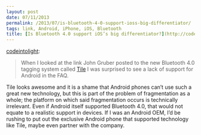 ```yaml
---
layout: post
date: 07/11/2013
permalink: /2013/07/is-bluetooth-4-0-support-ioss-big-differentiator/
tags: link, Android, iPhone, iOS, Bluetooth
title: [Is Bluetooth 4.0 support iOS’s big differentiator?](http://codeintolight.tumblr.com/post/55165150367/is-bluetooth-4-0-support-ioss-big)
---
```


<p><a href="http://codeintolight.tumblr.com/post/55165150367/is-bluetooth-4-0-support-ioss-big" class="tumblr_blog">codeintolight</a>:</p>

<blockquote><div>
<p>When I looked at the link John Gruber posted to the new Bluetooth 4.0 tagging system called <a href="http://www.thetileapp.com/">Tile</a> I was surprised to see a lack of support for Android in the FAQ.</p>
</div></blockquote>

<p>Tile looks awesome and it is a shame that Android phones can&#8217;t use such a great new technology, but this is part of the problem of fragmentation as a whole; the platform on which said fragmentation occurs is technically irrelevant. Even if Android itself supported Bluetooth 4.0, that would not equate to a realistic support in devices. If I was an Android OEM, I&#8217;d be rushing to put out the exclusive Android phone that supported technology like Tile, maybe even partner with the company.</p>